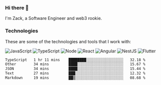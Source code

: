 ### Hi there 👋
I'm Zack, a Software Engineer and web3 rookie.

### Technologies
These are some of the technologies and tools that I work with:

![JavaScript](https://img.shields.io/badge/JavaScript-323330.svg?logo=javascript&logoColor=F7DF1E) 
![TypeScript](https://img.shields.io/badge/TypeScript-007ACC.svg?logo=typescript&logoColor=white) 
![Node](https://img.shields.io/badge/Node.js-43853D.svg?logo=node.js&logoColor=white)
![React](https://img.shields.io/badge/React-20232a.svg?logo=react&logoColor=61DAFB) 
![Angular](https://img.shields.io/badge/Angular-E23237.svg?logo=angularjs&logoColor=white)
![NestJS](https://img.shields.io/badge/NestJS-E0234E?logo=nestjs&logoColor=white)
![Flutter](https://img.shields.io/badge/Flutter-02569B.svg?logo=flutter&logoColor=white)

<!--START_SECTION:waka-->

```txt
TypeScript   1 hr 11 mins    ████████░░░░░░░░░░░░░░░░░   32.18 %
Other        34 mins         ████░░░░░░░░░░░░░░░░░░░░░   15.67 %
JSON         34 mins         ████░░░░░░░░░░░░░░░░░░░░░   15.44 %
Text         27 mins         ███░░░░░░░░░░░░░░░░░░░░░░   12.32 %
Markdown     19 mins         ██▒░░░░░░░░░░░░░░░░░░░░░░   08.68 %
```

<!--END_SECTION:waka-->
